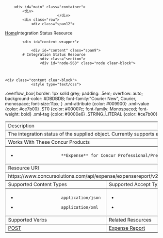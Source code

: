 
        <div id="main" class="container">
            <div>
                            </div>
            <div class="row">
                <div class="span12">
<div class="breadcrumbs"><a href="/">Home</a>Integration Status Resource</div>
                </div>
            </div>

            <div id="content-wrapper">
<!-- <div class="row"> -->
                <div id="content" class="span9">
            # Integration Status Resource
                    <div class="section">
                    <div id="node-563" class="node clear-block">


    
    <div class="content clear-block">
                <style type="text/css">
.overflow_box{
border: 1px solid grey;
padding: .5em;
overflow: auto;
background-color: #DBDBDB;
font-family:"Courier New", Courier, monospace;
font-size:11px;
}
.xml-attribute {color: #009900}
.xml-value {color: #ce7b00}
.ST0 {color: #00007c; font-family: Monospaced; font-weight: bold}
.xml-tag {color: #0000e6}
.STRING_LITERAL {color: #ce7b00}</style><table border="1" bordercolor="#dbdbdb" cellpadding="3" cellspacing="0" width="100%">
<tbody>
<tr class="GrayTableHead">
<td colspan="2">
                Description</td>
</tr>
<tr>
<td colspan="2">
                The integration status of the supplied object. Currently supports expense reports.</td>
</tr>
<tr class="GrayTableHead">
<td colspan="2">
                Works With These Concur Products</td>
</tr>
<tr>
<td colspan="2">

* 
                        **Expense** for Concur Professional/Premium

</td>
</tr>
<tr class="GrayTableHead">
<td colspan="2">
                Resource URI</td>
</tr>
<tr>
<td colspan="2">
                https://www.concursolutions.com/api/expense/expensereport/v2.0/integrationstatus/</td>
</tr>
<tr class="GrayTableHead">
<td width="50%">
                Supported Content Types</td>
<td width="50%">
                Supported Accept Types</td>
</tr>
<tr>
<td>

* 
                        application/json
* 
                        application/xml

</td>
<td>

* 
                        application/json
* 
                        application/xml

</td>
</tr>
<tr class="GrayTableHead">
<td>
                Supported Verbs</td>
<td>
                Related Resources</td>
</tr>
<tr>
<td>
                <a href="https://developer.concur.com/node/564">POST</a></td>
<td valign="top">
<a href="https://developer.concur.com/node/486">Expense Report</a>
</td>
</tr>
</tbody>
</table>

